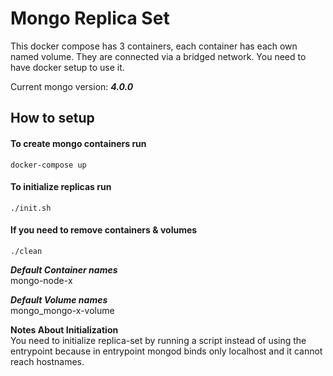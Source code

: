 # Mongo Replica Set
This docker compose has 3 containers, each container has each own named volume. They are connected via a bridged network. You need to have docker setup to use it.

Current mongo version: ***4.0.0***

## How to setup

#### To create mongo containers run
```
docker-compose up
```

#### To initialize replicas run
```
./init.sh
```

#### If you need to remove containers & volumes
```
./clean
```

***Default Container names***  
mongo-node-x

***Default Volume names***  
mongo_mongo-x-volume

**Notes About Initialization**  
You need to initialize replica-set by running a script instead of using the entrypoint because in entrypoint mongod binds only localhost and it cannot reach hostnames.
